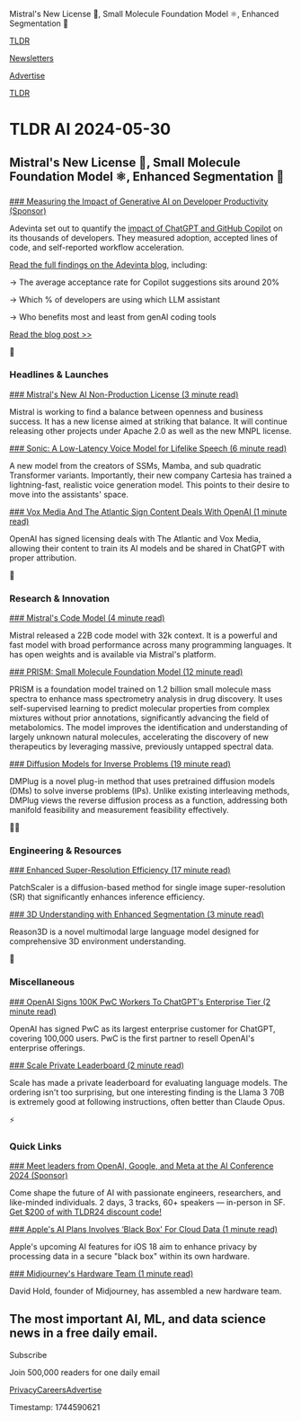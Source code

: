 Mistral's New License 🪪, Small Molecule Foundation Model ⚛️, Enhanced Segmentation 🔬

[TLDR](/)

[Newsletters](/newsletters)

[Advertise](https://advertise.tldr.tech/)

[TLDR](/)

# TLDR AI 2024-05-30

## Mistral's New License 🪪, Small Molecule Foundation Model ⚛️, Enhanced Segmentation 🔬

### 

[### Measuring the Impact of Generative AI on Developer Productivity (Sponsor)](https://adevinta.com/techblog/measuring-the-impact-of-generative-ai-on-developer-productivity/?utm_source=newsletter&amp;utm_medium=email&amp;utm_campaign=tldr-ai-newsletter-2)

Adevinta set out to quantify the [impact of ChatGPT and GitHub Copilot](https://adevinta.com/techblog/measuring-the-impact-of-generative-ai-on-developer-productivity/?utm_source=newsletter&utm_medium=email&utm_campaign=tldr-ai-newsletter-2) on its thousands of developers. They measured adoption, accepted lines of code, and self-reported workflow acceleration.

[Read the full findings on the Adevinta blog](https://adevinta.com/techblog/measuring-the-impact-of-generative-ai-on-developer-productivity/?utm_source=newsletter&utm_medium=email&utm_campaign=tldr-ai-newsletter-2), including:

→ The average acceptance rate for Copilot suggestions sits around 20%

→ Which % of developers are using which LLM assistant

→ Who benefits most and least from genAI coding tools

[Read the blog post >>](https://adevinta.com/techblog/measuring-the-impact-of-generative-ai-on-developer-productivity/?utm_source=newsletter&utm_medium=email&utm_campaign=tldr-ai-newsletter-2)

🚀

### Headlines & Launches

[### Mistral's New AI Non-Production License (3 minute read)](https://mistral.ai/news/mistral-ai-non-production-license-mnpl/?utm_source=tldrai)

Mistral is working to find a balance between openness and business success. It has a new license aimed at striking that balance. It will continue releasing other projects under Apache 2.0 as well as the new MNPL license.

[### Sonic: A Low-Latency Voice Model for Lifelike Speech (6 minute read)](https://cartesia.ai/blog/sonic?utm_source=tldrai)

A new model from the creators of SSMs, Mamba, and sub quadratic Transformer variants. Importantly, their new company Cartesia has trained a lightning-fast, realistic voice generation model. This points to their desire to move into the assistants' space.

[### Vox Media And The Atlantic Sign Content Deals With OpenAI (1 minute read)](https://www.theverge.com/2024/5/29/24167072/openai-content-copyright-vox-media-the-atlantic?utm_source=tldrai)

OpenAI has signed licensing deals with The Atlantic and Vox Media, allowing their content to train its AI models and be shared in ChatGPT with proper attribution.

🧠

### Research & Innovation

[### Mistral's Code Model (4 minute read)](https://mistral.ai/news/codestral/?utm_source=tldrai)

Mistral released a 22B code model with 32k context. It is a powerful and fast model with broad performance across many programming languages. It has open weights and is available via Mistral's platform.

[### PRISM: Small Molecule Foundation Model (12 minute read)](https://www.enveda.com/posts/prism-a-foundation-model-for-lifes-chemistry?utm_source=tldrai)

PRISM is a foundation model trained on 1.2 billion small molecule mass spectra to enhance mass spectrometry analysis in drug discovery. It uses self-supervised learning to predict molecular properties from complex mixtures without prior annotations, significantly advancing the field of metabolomics. The model improves the identification and understanding of largely unknown natural molecules, accelerating the discovery of new therapeutics by leveraging massive, previously untapped spectral data.

[### Diffusion Models for Inverse Problems (19 minute read)](https://arxiv.org/abs/2405.16749v1?utm_source=tldrai)

DMPlug is a novel plug-in method that uses pretrained diffusion models (DMs) to solve inverse problems (IPs). Unlike existing interleaving methods, DMPlug views the reverse diffusion process as a function, addressing both manifold feasibility and measurement feasibility effectively.

👨‍💻

### Engineering & Resources

[### Enhanced Super-Resolution Efficiency (17 minute read)](https://arxiv.org/abs/2405.17158v1?utm_source=tldrai)

PatchScaler is a diffusion-based method for single image super-resolution (SR) that significantly enhances inference efficiency.

[### 3D Understanding with Enhanced Segmentation (3 minute read)](https://kuanchihhuang.github.io/project/reason3d/?utm_source=tldrai)

Reason3D is a novel multimodal large language model designed for comprehensive 3D environment understanding.

🎁

### Miscellaneous

[### OpenAI Signs 100K PwC Workers To ChatGPT's Enterprise Tier (2 minute read)](https://techcrunch.com/2024/05/29/openai-signs-on-100k-pwc-workers-to-its-chatgpt-enterprise-tier-as-the-consultant-becomes-its-first-resale-partner/?utm_source=tldrai)

OpenAI has signed PwC as its largest enterprise customer for ChatGPT, covering 100,000 users. PwC is the first partner to resell OpenAI's enterprise offerings.

[### Scale Private Leaderboard (2 minute read)](https://scale.com/leaderboard?utm_source=tldrai)

Scale has made a private leaderboard for evaluating language models. The ordering isn't too surprising, but one interesting finding is the Llama 3 70B is extremely good at following instructions, often better than Claude Opus.

⚡️

### Quick Links

[### Meet leaders from OpenAI, Google, and Meta at the AI Conference 2024 (Sponsor)](https://aiconference.com/?utm_source=tldr&amp;utm_medium=email&amp;utm_campaign=newsletter&amp;utm_content=aic)

Come shape the future of AI with passionate engineers, researchers, and like-minded individuals. 2 days, 3 tracks, 60+ speakers — in-person in SF. [Get $200 of with TLDR24 discount code!](https://aiconference.com/?utm_source=tldr&utm_medium=email&utm_campaign=newsletter&utm_content=aic)

[### Apple's AI Plans Involves ‘Black Box' For Cloud Data (1 minute read)](https://appleinsider.com/articles/24/05/29/apples-ai-plans-involves-black-box-for-cloud-data?utm_medium=rss&amp;utm_source=tldrai)

Apple's upcoming AI features for iOS 18 aim to enhance privacy by processing data in a secure "black box" within its own hardware.

[### Midjourney's Hardware Team (1 minute read)](https://threadreaderapp.com/thread/1795843078160536052.html?utm_source=tldrai)

David Hold, founder of Midjourney, has assembled a new hardware team.

## The most important AI, ML, and data science news in a free daily email.

Subscribe

Join 500,000 readers for one daily email

[Privacy](/privacy)[Careers](https://jobs.ashbyhq.com/tldr.tech)[Advertise](/ai/advertise)

Timestamp: 1744590621